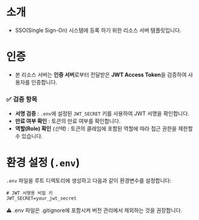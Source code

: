 # 소개

- SSO(Single Sign-On) 시스템에 등록 하기 위한 리소스 서버 템플릿입니다.
# 인증

- 본 리소스 서버는 **인증 서버**로부터 전달받은 **JWT Access Token**을 검증하여 사용자를 인증합니다.

### ✅ 검증 항목

- **서명 검증** : `.env`에 설정된 `JWT_SECRET` 키를 사용하여 JWT 서명을 확인합니다.
- **만료 여부 확인** : 토큰의 만료 여부를 확인합니다.
- **역할(Role) 확인** *(선택)* : 토큰의 클레임에 포함된 역할에 따라 접근 권한을 제한할 수 있습니다.

# 환경 설정 (`.env`)

`.env` 파일을 루트 디렉토리에 생성하고 다음과 같이 환경변수를 설정합니다:

```env
# JWT 서명용 비밀 키
JWT_SECRET=your_jwt_secret
```
⚠️ .env 파일은 .gitignore에 포함시켜 버전 관리에서 제외하는 것을 권장합니다.
